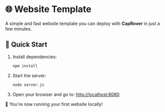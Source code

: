 # 🌐 Website Template

A simple and fast website template you can deploy with **CapRover** in just a few minutes.

## 🚀 Quick Start

1. Install dependencies:

   ```bash
   npm install
   ```

2. Start the server:
   ```bash
   node server.js
   ```

3. Open your browser and go to: [http://localhost:8080](http://localhost:8080)


🎉 You're now running your first website locally!
